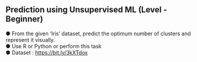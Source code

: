 ## Prediction using Unsupervised ML (Level - Beginner)

● From the given ‘Iris’ dataset, predict the optimum number of clusters and represent it visually.<br>
● Use R or Python or perform this task<br>
● Dataset : https://bit.ly/3kXTdox
